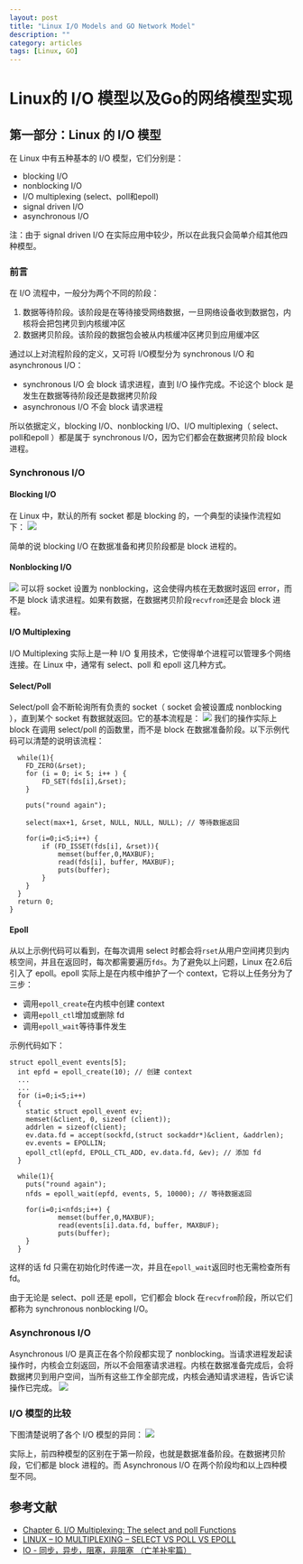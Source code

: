 ```yaml
---
layout: post
title: "Linux I/O Models and GO Network Model"
description: ""
category: articles
tags: [Linux, GO]
---
```

# Linux的 I/O 模型以及Go的网络模型实现
## 第一部分：Linux 的 I/O 模型
在 Linux 中有五种基本的 I/O 模型，它们分别是：

* blocking I/O
* nonblocking I/O
* I/O multiplexing (select、poll和epoll)
* signal driven I/O
* asynchronous I/O

注：由于 signal driven I/O 在实际应用中较少，所以在此我只会简单介绍其他四种模型。

### 前言
在 I/O 流程中，一般分为两个不同的阶段：

1. 数据等待阶段。该阶段是在等待接受网络数据，一旦网络设备收到数据包，内核将会把包拷贝到内核缓冲区
2. 数据拷贝阶段。该阶段的数据包会被从内核缓冲区拷贝到应用缓冲区

通过以上对流程阶段的定义，又可将  I/O模型分为 synchronous I/O 和 asynchronous I/O：

* synchronous I/O 会 block 请求进程，直到 I/O 操作完成。不论这个 block 是发生在数据等待阶段还是数据拷贝阶段
* asynchronous I/O 不会 block 请求进程

所以依据定义，blocking I/O、nonblocking I/O、I/O multiplexing（ select、poll和epoll ）都是属于 synchronous I/O，因为它们都会在数据拷贝阶段 block 进程。

### Synchronous I/O
#### Blocking I/O
在 Linux 中，默认的所有 socket 都是 blocking 的，一个典型的读操作流程如下：
![](/images/15311224188575.png)

简单的说 blocking I/O 在数据准备和拷贝阶段都是 block 进程的。
#### Nonblocking I/O
![](/images/15311226124260.png)
可以将 socket 设置为 nonblocking，这会使得内核在无数据时返回 error，而不是 block 请求进程。如果有数据，在数据拷贝阶段`recvfrom`还是会 block 进程。

#### I/O Multiplexing
I/O Multiplexing 实际上是一种 I/O 复用技术，它使得单个进程可以管理多个网络连接。在 Linux 中，通常有 select、poll 和 epoll 这几种方式。

#### Select/Poll
Select/poll 会不断轮询所有负责的 socket（ socket 会被设置成 nonblocking ），直到某个 socket 有数据就返回。它的基本流程是：
![](/images/15311233858709.png)
我们的操作实际上 block 在调用 select/poll 的函数里，而不是 block 在数据准备阶段。以下示例代码可以清楚的说明该流程：

```
  while(1){
    FD_ZERO(&rset);
    for (i = 0; i< 5; i++ ) {
        FD_SET(fds[i],&rset);
    }
 
    puts("round again");
    
    select(max+1, &rset, NULL, NULL, NULL); // 等待数据返回
 
    for(i=0;i<5;i++) {
        if (FD_ISSET(fds[i], &rset)){
            memset(buffer,0,MAXBUF);
            read(fds[i], buffer, MAXBUF);
            puts(buffer);
        }
    }   
  }
  return 0;
}
```

#### Epoll
从以上示例代码可以看到，在每次调用 select 时都会将`rset`从用户空间拷贝到内核空间，并且在返回时，每次都需要遍历`fds`。为了避免以上问题，Linux 在2.6后引入了 epoll。epoll 实际上是在内核中维护了一个 context，它将以上任务分为了三步：

* 调用`epoll_create`在内核中创建 context
* 调用`epoll_ctl`增加或删除 fd
* 调用`epoll_wait`等待事件发生

示例代码如下：

```
struct epoll_event events[5];
  int epfd = epoll_create(10); // 创建 context
  ...
  ...
  for (i=0;i<5;i++) 
  {
    static struct epoll_event ev;
    memset(&client, 0, sizeof (client));
    addrlen = sizeof(client);
    ev.data.fd = accept(sockfd,(struct sockaddr*)&client, &addrlen);
    ev.events = EPOLLIN;
    epoll_ctl(epfd, EPOLL_CTL_ADD, ev.data.fd, &ev); // 添加 fd
  }
  
  while(1){
    puts("round again");
    nfds = epoll_wait(epfd, events, 5, 10000); // 等待数据返回
    
    for(i=0;i<nfds;i++) {
            memset(buffer,0,MAXBUF);
            read(events[i].data.fd, buffer, MAXBUF);
            puts(buffer);
    }
  }
```

这样的话 fd 只需在初始化时传递一次，并且在`epoll_wait`返回时也无需检查所有 fd。

由于无论是 select、poll 还是 epoll，它们都会 block 在`recvfrom`阶段，所以它们都称为 synchronous nonblocking I/O。

### Asynchronous I/O
Asynchronous I/O 是真正在各个阶段都实现了 nonblocking。当请求进程发起读操作时，内核会立刻返回，所以不会阻塞请求进程。内核在数据准备完成后，会将数据拷贝到用户空间，当所有这些工作全部完成，内核会通知请求进程，告诉它读操作已完成。
![](/images/15311251248123.png)



### I/O 模型的比较
下图清楚说明了各个 I/O 模型的异同：
![](/images/15311253215928.png)

实际上，前四种模型的区别在于第一阶段，也就是数据准备阶段。在数据拷贝阶段，它们都是 block 进程的。而 Asynchronous I/O 在两个阶段均和以上四种模型不同。

## 参考文献
* [Chapter 6. I/O Multiplexing: The select and poll Functions](https://notes.shichao.io/unp/ch6/)
* [LINUX – IO MULTIPLEXING – SELECT VS POLL VS EPOLL](http://devarea.com/linux-io-multiplexing-select-vs-poll-vs-epoll/#.Wz82zFOFORs)
* [IO - 同步，异步，阻塞，非阻塞 （亡羊补牢篇）](https://blog.csdn.net/historyasamirror/article/details/5778378)





